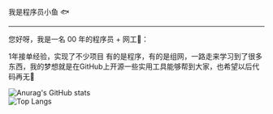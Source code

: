 我是程序员小鱼 🐟

------

您好呀，我是一名 00 年的程序员 + 网工👴：

1年接单经验，实现了不少项目 有的是程序，有的是组网，一路走来学习到了很多东西，我的梦想就是在GitHub上开源一些实用工具能够帮到大家，也希望以后代码再无🐞

![Anurag's GitHub stats](https://github-readme-stats.vercel.app/api?username=zhangxiaoyu2000)            
 ![Top Langs](https://github-readme-stats.vercel.app/api/top-langs/?username=zhangxiaoyu2000)
